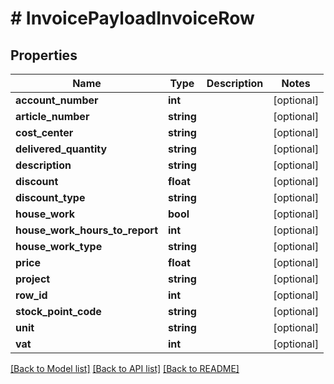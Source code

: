 # # InvoicePayloadInvoiceRow

## Properties

Name | Type | Description | Notes
------------ | ------------- | ------------- | -------------
**account_number** | **int** |  | [optional]
**article_number** | **string** |  | [optional]
**cost_center** | **string** |  | [optional]
**delivered_quantity** | **string** |  | [optional]
**description** | **string** |  | [optional]
**discount** | **float** |  | [optional]
**discount_type** | **string** |  | [optional]
**house_work** | **bool** |  | [optional]
**house_work_hours_to_report** | **int** |  | [optional]
**house_work_type** | **string** |  | [optional]
**price** | **float** |  | [optional]
**project** | **string** |  | [optional]
**row_id** | **int** |  | [optional]
**stock_point_code** | **string** |  | [optional]
**unit** | **string** |  | [optional]
**vat** | **int** |  | [optional]

[[Back to Model list]](../../README.md#models) [[Back to API list]](../../README.md#endpoints) [[Back to README]](../../README.md)

